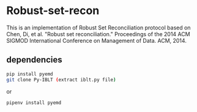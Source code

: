 # Robust-set-recon
This is an implementation of Robust Set Reconciliation protocol based on Chen, Di, et al. "Robust set reconciliation." Proceedings of the 2014 ACM SIGMOD International Conference on Management of Data. ACM, 2014.

## dependencies
```bash
pip install pyemd
git clone Py-IBLT (extract iblt.py file)
```

or 

```bash
pipenv install pyemd
```